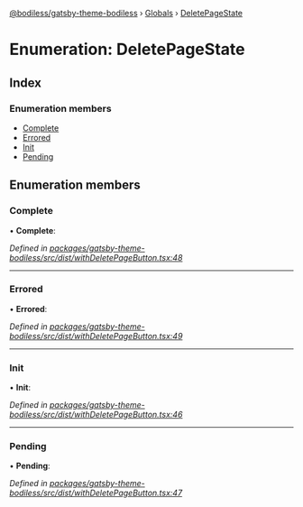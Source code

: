 [@bodiless/gatsby-theme-bodiless](../README.md) › [Globals](../globals.md) › [DeletePageState](deletepagestate.md)

# Enumeration: DeletePageState

## Index

### Enumeration members

* [Complete](deletepagestate.md#complete)
* [Errored](deletepagestate.md#errored)
* [Init](deletepagestate.md#init)
* [Pending](deletepagestate.md#pending)

## Enumeration members

###  Complete

• **Complete**:

*Defined in [packages/gatsby-theme-bodiless/src/dist/withDeletePageButton.tsx:48](https://github.com/allencit/Bodiless-JS/blob/aaf195a8/packages/gatsby-theme-bodiless/src/dist/withDeletePageButton.tsx#L48)*

___

###  Errored

• **Errored**:

*Defined in [packages/gatsby-theme-bodiless/src/dist/withDeletePageButton.tsx:49](https://github.com/allencit/Bodiless-JS/blob/aaf195a8/packages/gatsby-theme-bodiless/src/dist/withDeletePageButton.tsx#L49)*

___

###  Init

• **Init**:

*Defined in [packages/gatsby-theme-bodiless/src/dist/withDeletePageButton.tsx:46](https://github.com/allencit/Bodiless-JS/blob/aaf195a8/packages/gatsby-theme-bodiless/src/dist/withDeletePageButton.tsx#L46)*

___

###  Pending

• **Pending**:

*Defined in [packages/gatsby-theme-bodiless/src/dist/withDeletePageButton.tsx:47](https://github.com/allencit/Bodiless-JS/blob/aaf195a8/packages/gatsby-theme-bodiless/src/dist/withDeletePageButton.tsx#L47)*
